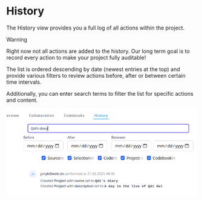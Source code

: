 # History
The History view provides you a full log of all actions within the project.

> [!WARNING]
> Right now not all actions are added to the history. Our long term goal
> is to record every action to make your project fully auditable!

The list is ordered descending by date (newest entries at the top) and provide various filters
to review actions before, after or between certain time intervals.

Additionally, you can enter search terms to filter the list for specific actions and content.

![history overview](../public/img/history/overview.png)
